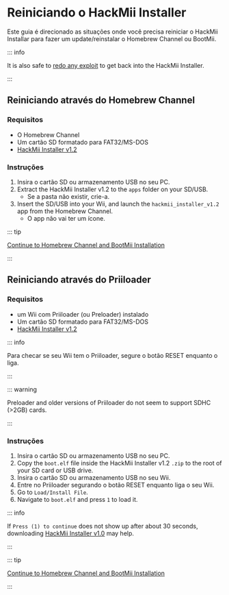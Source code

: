 # Reiniciando o HackMii Installer

Este guia é direcionado as situações onde você precisa reiniciar o HackMii Installar para fazer um update/reinstalar o Homebrew Channel ou BootMii.

::: info

It is also safe to [redo any exploit](get-started) to get back into the HackMii Installer.

:::

## Reiniciando através do Homebrew Channel

### Requisitos

- O Homebrew Channel
- Um cartão SD formatado para FAT32/MS-DOS
- [HackMii Installer v1.2](https://bootmii.org/download/)

### Instruções

1. Insira o cartão SD ou armazenamento USB no seu PC.
2. Extract the HackMii Installer v1.2 to the `apps` folder on your SD/USB.
   - Se a pasta não existir, crie-a.
3. Insert the SD/USB into your Wii, and launch the `hackmii_installer_v1.2` app from the Homebrew Channel.
   - O app não vai ter um ícone.

::: tip

[Continue to Homebrew Channel and BootMii Installation](hbc)

:::

## Reiniciando através do Priiloader

### Requisitos

- um Wii com Priiloader (ou Preloader) instalado
- Um cartão SD formatado para FAT32/MS-DOS
- [HackMii Installer v1.2](https://bootmii.org/download/)

::: info

Para checar se seu Wii tem o Priiloader, segure o botão RESET enquanto o liga.

:::

::: warning

Preloader and older versions of Priiloader do not seem to support SDHC (>2GB) cards.

:::

### Instruções

1. Insira o cartão SD ou armazenamento USB no seu PC.
2. Copy the `boot.elf` file inside the HackMii Installer v1.2 `.zip` to the root of your SD card or USB drive.
3. Insira o cartão SD ou armazenamento USB no seu Wii.
4. Entre no Priiloader segurando o botão RESET enquanto liga o seu Wii.
5. Go to `Load/Install File`.
6. Navigate to `boot.elf` and press `1` to load it.

::: info

If `Press (1) to continue` does not show up after about 30 seconds, downloading [HackMii Installer v1.0](https://bootmii.org/download/) may help.

:::

::: tip

[Continue to Homebrew Channel and BootMii Installation](hbc)

:::
